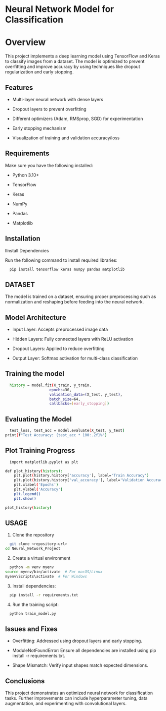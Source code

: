 
# Neural Network Model for Classification

# Overview

This project implements a deep learning model using TensorFlow and Keras to classify images from a dataset. The model is optimized to prevent overfitting and improve accuracy by using techniques like dropout regularization and early stopping.
## Features

- Multi-layer neural network with dense layers

- Dropout layers to prevent overfitting

- Different optimizers (Adam, RMSprop, SGD) for experimentation

- Early stopping mechanism

- Visualization of training and validation accuracy/loss

## Requirements

Make sure you have the following installed:

- Python 3.10+

- TensorFlow

- Keras

- NumPy

- Pandas

- Matplotlib
## Installation

IInstall Dependencies

Run the following command to install required libraries:

```bash
  pip install tensorflow keras numpy pandas matplotlib
```
    
## DATASET


The model is trained on a dataset, ensuring proper preprocessing such as normalization and reshaping before feeding into the neural network.
## Model Architecture

- Input Layer: Accepts preprocessed image data

- Hidden Layers: Fully connected layers with ReLU activation

- Dropout Layers: Applied to reduce overfitting

- Output Layer: Softmax activation for multi-class classification
## Training the model

```bash
  history = model.fit(X_train, y_train,
                    epochs=30,
                    validation_data=(X_test, y_test),
                    batch_size=64,
                    callbacks=[early_stopping])
```
## Evaluating the Model

```bash
  test_loss, test_acc = model.evaluate(X_test, y_test)
print(f"Test Accuracy: {test_acc * 100:.2f}%")
```
## Plot Training Progress

```bash
  import matplotlib.pyplot as plt

def plot_history(history):
    plt.plot(history.history['accuracy'], label='Train Accuracy')
    plt.plot(history.history['val_accuracy'], label='Validation Accuracy')
    plt.xlabel('Epochs')
    plt.ylabel('Accuracy')
    plt.legend()
    plt.show()

plot_history(history)
```






## USAGE

1. Clone the repository

```bash
  git clone <repository-url>
cd Neural_Network_Project
```
2. Create a virtual environment

```bash
  python -m venv myenv
source myenv/bin/activate  # For macOS/Linux
myenv\Scripts\activate  # For Windows
```
3. Install dependencies:

```bash
  pip install -r requirements.txt
```
4. Run the training script:

```bash
  python train_model.py
```


## Issues and Fixes

- Overfitting: Addressed using dropout layers and early stopping.

- ModuleNotFoundError: Ensure all dependencies are installed using pip install -r requirements.txt.

- Shape Mismatch: Verify input shapes match expected dimensions.
## Conclusions

This project demonstrates an optimized neural network for classification tasks. Further improvements can include hyperparameter tuning, data augmentation, and experimenting with convolutional layers.